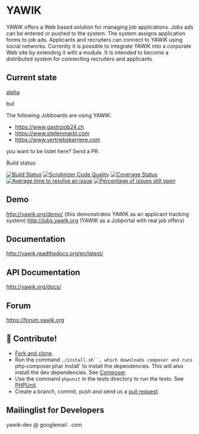 YAWIK
=====

YAWIK offers a Web based solution for managing job applications. Jobs ads can
be entered or pushed to the system. The system assigns application forms to job
ads. Applicants and recruiters can connect to YAWIK using social networks. 
Currently it is possible to integrate YAWIK into a corporate Web site by 
extending it with a module. It is intended to become a distributed system for 
connecting recruiters and applicants.

Current state
-------------

[alpha](https://de.wikipedia.org/wiki/Entwicklungsstadium_(Software)#Alpha-Version)

but

The following Jobboards are using YAWIK:

* https://www.gastrojob24.ch
* https://www.stellenmarkt.com
* https://www.vertriebskarriere.com

you want to be listet here? Send a PR.

Build status: 

[![Build Status](https://api.travis-ci.org/cross-solution/YAWIK.svg)](https://travis-ci.org/cross-solution/YAWIK)
[![Scrutinizer Code Quality](https://scrutinizer-ci.com/g/cross-solution/YAWIK/badges/quality-score.png?b=develop)](https://scrutinizer-ci.com/g/cross-solution/YAWIK/?branch=develop)
[![Coverage Status](https://coveralls.io/repos/cross-solution/YAWIK/badge.svg?branch=develop)](https://coveralls.io/r/cross-solution/YAWIK?branch=develop)
[![Average time to resolve an issue](http://isitmaintained.com/badge/resolution/cross-solution/YAWIK.svg)](http://isitmaintained.com/project/cross-solution/YAWIK "Average time to resolve an issue")
[![Percentage of issues still open](http://isitmaintained.com/badge/open/cross-solution/YAWIK.svg)](http://isitmaintained.com/project/cross-solution/YAWIK "Percentage of issues still open")



Demo
----

http://yawik.org/demo/ (this demonstrates YAWIK as an applicant tracking system)
http://jobs.yawik.org (YAWIK as a Jobportal with real job offers) 


Documentation
-------------

http://yawik.readthedocs.org/en/latest/

API Documentation
-----------------

http://yawik.org/docs/

Forum
-----

https://forum.yawik.org


:muscle: Contribute!
--------------------

* [Fork and clone](https://help.github.com/articles/fork-a-repo).
* Run the command `./install.sh``, which downloads composer and runs `php composer.phar install` to install the dependencies. 
  This will also install the dev dependencies. See [Composer](https://getcomposer.org/doc/03-cli.md#install).
* Use the command `phpunit` in the tests directory to run the tests. See [PHPUnit](http://phpunit.de).
* Create a branch, commit, push and send us a [pull request](https://help.github.com/articles/using-pull-requests).

Mailinglist for Developers
--------------------------

yawik-dev @ googlemail . com
